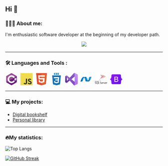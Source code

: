 ## Hi 👋

###  👩🏻‍💻 About me:
I'm enthusiastic software developer at the beginning of my developer path.

<div align="center">
  <img src="https://media.giphy.com/media/v1.Y2lkPTc5MGI3NjExbjV6YWU4OGtlNzFvZmRhaTJxazVhM3hzMG44OTl0ZXc1a2o2b3JlZSZlcD12MV9pbnRlcm5hbF9naWZfYnlfaWQmY3Q9Zw/4xMBfFshcxJ0Q/giphy.gif">
  </div>

---

### 🛠️ Languages and Tools :

<div>
  <img src="https://github.com/devicons/devicon/blob/master/icons/csharp/csharp-original.svg" title="C#" alt="C#" width="40" height="40"/>&nbsp;
  <img src="https://github.com/devicons/devicon/blob/master/icons/javascript/javascript-original.svg" title="JavaScript" alt="JavaScript" width="40" height="40"/>&nbsp;  
  <img src="https://github.com/devicons/devicon/blob/master/icons/html5/html5-original.svg" title="HTML5" alt="HTML" width="40" height="40"/>&nbsp;
  <img src="https://github.com/devicons/devicon/blob/master/icons/css3/css3-plain-wordmark.svg"  title="CSS3" alt="CSS" width="40" height="40"/>&nbsp;
  <img src="https://github.com/devicons/devicon/blob/master/icons/visualstudio/visualstudio-original.svg" title="Visual Studio" alt="Visual Studio" width="40" height="40"/>&nbsp;
  <img src="https://github.com/devicons/devicon/blob/master/icons/dot-net/dot-net-original.svg" title=".NET"  alt=".NET" width="40" height="40"/>&nbsp;
  <img src="https://github.com/devicons/devicon/blob/master/icons/microsoftsqlserver/microsoftsqlserver-original-wordmark.svg" title="SQL"  alt="SQL" width="40" height="40"/>&nbsp;
  <img src="https://github.com/devicons/devicon/blob/master/icons/bootstrap/bootstrap-original.svg" title="Bootstrap" alt="Bootstrap" width="40" height="40"/>&nbsp;
</div>

---
### 💻 My projects: 
- [Digital bookshelf](https://github.com/kristinavic/MojaKnjiznica)
- [Personal library](https://github.com/kristinavic/Izposoja)
  
---
### 🔥My statistics:

![Top Langs](https://github-readme-stats.vercel.app/api/top-langs/?username=kristinavic&layout=compact)

[![GitHub Streak](http://github-readme-streak-stats.herokuapp.com?user=kristinavic)](https://git.io/streak-stats)

